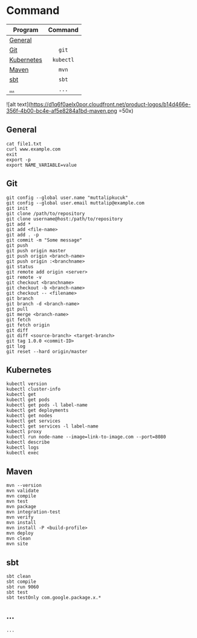 # Command

| Program                   | Command   |
| ------------------------- |:---------:|
| [General](#general)       |           |
| [Git](#git)               | `git`     |
| [Kubernetes](#kubernetes) | `kubectl` |
| [Maven](#maven)           | `mvn`     |
| [sbt](#sbt)               | `sbt`     |
| [...](#...)               | `...`     |


![alt text](https://d1q6f0aelx0por.cloudfront.net/product-logos/b14d466e-356f-4b00-bc4e-af5e8284a1bd-maven.png =50x)

## General

```
cat file1.txt
curl www.example.com
exit
export -p
export NAME_VARIABLE=value

```


## Git

```
git config --global user.name "muttalipkucuk"
git config --global user.email muttalip@example.com
git init
git clone /path/to/repository
git clone username@host:/path/to/repository
git add *
git add <file-name>
git add . -p
git commit -m "Some message"
git push
git push origin master
git push origin <branch-name>
git push origin :<branchname>
git status
git remote add origin <server>
git remote -v
git checkout <branchname>
git checkout -b <branch-name>
git checkout -- <filename>
git branch
git branch -d <branch-name>
git pull
git merge <branch-name>
git fetch
git fetch origin
git diff
git diff <source-branch> <target-branch>
git tag 1.0.0 <commit-ID>
git log
git reset --hard origin/master
```


## Kubernetes

```
kubectl version
kubectl cluster-info
kubectl get
kubectl get pods
kubectl get pods -l label-name
kubectl get deployments
kubectl get nodes
kubectl get services
kubectl get services -l label-name
kubectl proxy
kubectl run node-name --image=link-to-image.com --port=8080
kubectl describe
kubectl logs
kubectl exec 

```


## Maven

```
mvn --version
mvn validate
mvn compile
mvn test
mvn package
mvn integration-test
mvn verify
mvn install
mvn install -P <build-profile>
mvn deploy
mvn clean
mvn site
```

## sbt

```
sbt clean
sbt compile
sbt run 9060
sbt test
sbt testOnly com.google.package.x.*
```


## ...

```
...
```



